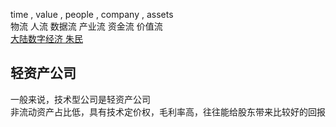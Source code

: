 time , value , people , company , assets    
物流 人流 数据流 产业流  资金流  价值流      
[大陆数字经济 朱民](https://www.bilibili.com/video/BV1y5411N78v?from=search&seid=14868715620528231028)    

## 轻资产公司
一般来说，技术型公司是轻资产公司   
非流动资产占比低，具有技术定价权，毛利率高，往往能给股东带来比较好的回报    
